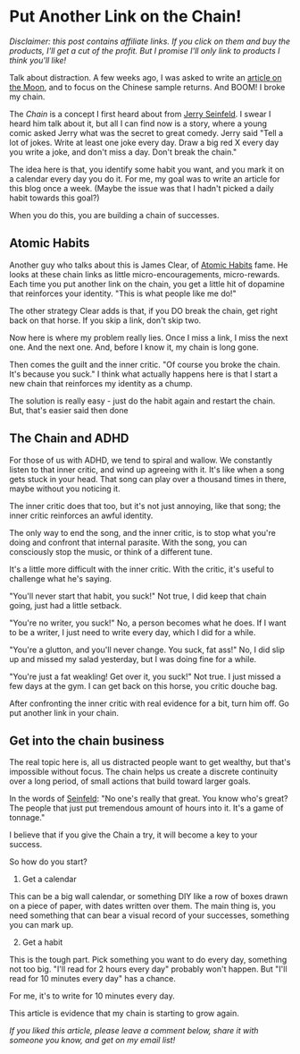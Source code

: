 Put Another Link on the Chain!
==============================

_Disclaimer:  this post contains affiliate links.  If you click on them and buy the products, I'll get a cut of the profit.  But I promise I'll only link to products I think you'll like!_

Talk about distraction.  A few weeks ago, I was asked to write an [article on the Moon](https://stonetelescope.wordpress.com/2024/09/25/the-new-space-race/), and to focus on the Chinese sample returns.  And BOOM!  I broke my chain.

The _Chain_ is a concept I first heard about from [Jerry Seinfeld](https://lifehacker.com/jerry-seinfelds-productivity-secret-281626).  I swear I heard him talk about it, but all I can find now is a story, where a young comic asked Jerry what was the secret to great comedy.  Jerry said "Tell a lot of jokes.  Write at least one joke every day.  Draw a big red X every day you write a joke, and don't miss a day.  Don't break the chain."

The idea here is that, you identify some habit you want, and you mark it on a calendar every day you do it.  For me, my goal was to write an article for this blog once a week.  (Maybe the issue was that I hadn't picked a daily habit towards this goal?)

When you do this, you are building a chain of successes.

## Atomic Habits

Another guy who talks about this is James Clear, of [Atomic Habits](https://www.amazon.com/Atomic-Habits-Proven-Build-Break/dp/0735211299/ref=nosim?tab=distractedfor-2) fame.  He looks at these chain links as little micro-encouragements, micro-rewards.  Each time you put another link on the chain, you get a little hit of dopamine that reinforces your identity.  "This is what people like me do!"

The other strategy Clear adds is that, if you DO break the chain, get right back on that horse.  If you skip a link, don't skip two.

Now here is where my problem really lies.  Once I miss a link, I miss the next one.  And the next one.  And, before I know it, my chain is long gone.

Then comes the guilt and the inner critic.  "Of course you broke the chain.  It's because you suck." I think what actually happens here is that I start a new chain that reinforces my identity as a chump.

The solution is really easy - just do the habit again and restart the chain.  But, that's easier said then done

## The Chain and ADHD

For those of us with ADHD, we tend to spiral and wallow.  We constantly listen to that inner critic, and wind up agreeing with it.  It's like when a song gets stuck in your head.  That song can play over a thousand times in there, maybe without you noticing it.

The inner critic does that too, but it's not just annoying, like that song; the inner critic reinforces an awful identity.

The only way to end the song, and the inner critic, is to stop what you're doing and confront that internal parasite.  With the song, you can consciously stop the music, or think of a different tune.

It's a little more difficult with the inner critic.  With the critic, it's useful to challenge what he's saying.

"You'll never start that habit, you suck!" Not true, I did keep that chain going, just had a little setback.

"You're no writer, you suck!"  No, a person becomes what he does.  If I want to be a writer, I just need to write every day, which I did for a while.

"You're a glutton, and you'll never change.  You suck, fat ass!"  No, I did slip up and missed my salad yesterday, but I was doing fine for a while.

"You're just a fat weakling!  Get over it, you suck!"  Not true.  I just missed a few days at the gym.  I can get back on this horse, you critic douche bag.

After confronting the inner critic with real evidence for a bit, turn him off.  Go put another link in your chain.

## Get into the chain business

The real topic here is, all us distracted people want to get wealthy, but that's impossible without focus.  The chain helps us create a discrete continuity over a long period, of small actions that build toward larger goals.

In the words of [Seinfeld](https://tim.blog/2020/12/09/jerry-seinfeld-transcript/):  "No one's really that great. You know who's great? The people that just put tremendous amount of hours into it. It's a game of tonnage."

I believe that if you give the Chain a try, it will become a key to your success.

So how do you start?

1. Get a calendar

This can be a big wall calendar, or something DIY like a row of boxes drawn on a piece of paper, with dates written over them.  The main thing is, you need something that can bear a visual record of your successes, something you can mark up.

2. Get a habit

This is the tough part.  Pick something you want to do every day, something not too big.  "I'll read for 2 hours every day" probably won't happen.  But "I'll read for 10 minutes every day" has a chance.

For me, it's to write for 10 minutes every day.

This article is evidence that my chain is starting to grow again.

_If you liked this article, please leave a comment below, share it with someone you know, and get on my email list!_

